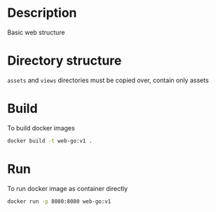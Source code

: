 # Description
Basic web structure

# Directory structure
`assets` and `views` directories must be copied over, contain only assets

# Build
To build docker images
```sh
docker build -t web-go:v1 .
```

# Run
To run docker image as container directly
```sh
docker run -p 8080:8080 web-go:v1
```
